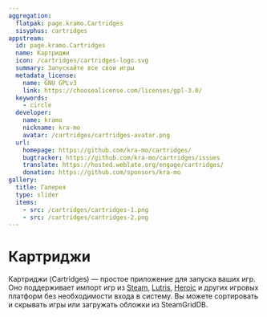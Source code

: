 ```yaml
---
aggregation:
  flatpak: page.kramo.Cartridges
  sisyphus: cartridges
appstream:
  id: page.kramo.Cartridges
  name: Картриджи
  icon: /cartridges/cartridges-logo.svg
  summary: Запускайте все свои игры
  metadata_license:
    name: GNU GPLv3
    link: https://choosealicense.com/licenses/gpl-3.0/
  keywords:
    - circle
  developer:
    name: kramo
    nickname: kra-mo
    avatar: /cartridges/cartridges-avatar.png
  url:
    homepage: https://github.com/kra-mo/cartridges/
    bugtracker: https://github.com/kra-mo/cartridges/issues
    translate: https://hosted.weblate.org/engage/cartridges/
    donation: https://github.com/sponsors/kra-mo
gallery:
  title: Галерея
  type: slider
  items:
    - src: /cartridges/cartridges-1.png
    - src: /cartridges/cartridges-2.png
---
```


# Картриджи

Картриджи (Cartridges) — простое приложение для запуска ваших игр. Оно поддерживает импорт игр из [Steam](/steam), [Lutris](/lutris), [Heroic](/heroic-games-launcher) и других игровых платформ без необходимости входа в систему. Вы можете сортировать и скрывать игры или загружать обложки из SteamGridDB.

<AGWGallery />

<!--@include: @apps/_parts/install/content-repo.md-->
<!--@include: @apps/_parts/install/content-flatpak.md-->
